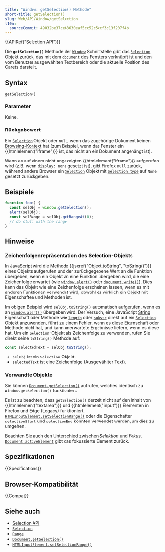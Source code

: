 ```yaml
---
title: "Window: getSelection() Methode"
short-title: getSelection()
slug: Web/API/Window/getSelection
l10n:
  sourceCommit: 49032be37ce63630eaf5cc52c5ccf3c13f207f4b
---
```


{{APIRef("Selection API")}}

Die **`getSelection()`** Methode der [`Window`](/de/docs/Web/API/Window) Schnittstelle gibt das [`Selection`](/de/docs/Web/API/Selection) Objekt zurück, das mit dem [`document`](/de/docs/Web/API/Document) des Fensters verknüpft ist und den vom Benutzer ausgewählten Textbereich oder die aktuelle Position des Carets darstellt.

## Syntax

```js-nolint
getSelection()
```

### Parameter

Keine.

### Rückgabewert

Ein [`Selection`](/de/docs/Web/API/Selection) Objekt oder `null`, wenn das zugehörige Dokument keinen [Browsing-Kontext](/de/docs/Glossary/Browsing_context) hat (zum Beispiel, wenn das Fenster ein {{htmlelement("iframe")}} ist, das nicht an ein Dokument angehängt ist).

Wenn es auf einem nicht angezeigten {{htmlelement("iframe")}} aufgerufen wird (z.B. wenn `display: none` gesetzt ist), gibt Firefox `null` zurück, während andere Browser ein [`Selection`](/de/docs/Web/API/Selection) Objekt mit [`Selection.type`](/de/docs/Web/API/Selection/type) auf `None` gesetzt zurückgeben.

## Beispiele

```js
function foo() {
  const selObj = window.getSelection();
  alert(selObj);
  const selRange = selObj.getRangeAt(0);
  // do stuff with the range
}
```

## Hinweise

### Zeichenfolgenrepräsentation des Selection-Objekts

In JavaScript wird die Methode {{jsxref("Object.toString", "toString()")}} eines Objekts aufgerufen und der zurückgegebene Wert an die Funktion übergeben, wenn ein Objekt an eine Funktion übergeben wird, die eine Zeichenfolge erwartet (wie [`window.alert()`](/de/docs/Web/API/Window/alert) oder [`document.write()`](/de/docs/Web/API/Document/write)).
Dies kann das Objekt wie eine Zeichenfolge erscheinen lassen, wenn es mit anderen Funktionen verwendet wird, obwohl es wirklich ein Objekt mit Eigenschaften und Methoden ist.

Im obigen Beispiel wird `selObj.toString()` automatisch aufgerufen, wenn es an [`window.alert()`](/de/docs/Web/API/Window/alert) übergeben wird. Der Versuch, eine JavaScript [String](/de/docs/Web/JavaScript/Reference/Global_Objects/String) Eigenschaft oder Methode wie
[`length`](/de/docs/Web/JavaScript/Reference/Global_Objects/String/length) oder
[`substr`](/de/docs/Web/JavaScript/Reference/Global_Objects/String/substr) direkt auf ein [`Selection`](/de/docs/Web/API/Selection) Objekt anzuwenden, führt zu einem Fehler, wenn es diese Eigenschaft oder Methode nicht hat, und kann unerwartete Ergebnisse liefern, wenn es diese hat. Um ein `Selection`-Objekt als Zeichenfolge zu verwenden, rufen Sie direkt seine `toString()` Methode auf:

```js
const selectedText = selObj.toString();
```

- `selObj` ist ein `Selection` Objekt.
- `selectedText` ist eine Zeichenfolge (Ausgewählter Text).

### Verwandte Objekte

Sie können [`Document.getSelection()`](/de/docs/Web/API/Document/getSelection) aufrufen, welches identisch zu `Window.getSelection()` funktioniert.

Es ist zu beachten, dass `getSelection()` derzeit nicht auf den Inhalt von {{htmlelement("textarea")}} und {{htmlelement("input")}} Elementen in Firefox und Edge (Legacy) funktioniert. [`HTMLInputElement.setSelectionRange()`](/de/docs/Web/API/HTMLInputElement/setSelectionRange) oder die Eigenschaften `selectionStart` und `selectionEnd` könnten verwendet werden, um dies zu umgehen.

Beachten Sie auch den Unterschied zwischen _Selektion_ und _Fokus_.
[`Document.activeElement`](/de/docs/Web/API/Document/activeElement) gibt das fokussierte Element zurück.

## Spezifikationen

{{Specifications}}

## Browser-Kompatibilität

{{Compat}}

## Siehe auch

- [Selection API](/de/docs/Web/API/Selection)
- [`Selection`](/de/docs/Web/API/Selection)
- [`Range`](/de/docs/Web/API/Range)
- [`Document.getSelection()`](/de/docs/Web/API/Document/getSelection)
- [`HTMLInputElement.setSelectionRange()`](/de/docs/Web/API/HTMLInputElement/setSelectionRange)
